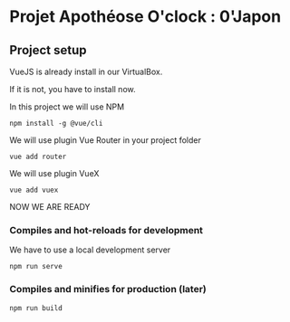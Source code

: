 # Projet Apothéose O'clock : 0'Japon

## Project setup

VueJS is already install in our VirtualBox. 

If it is not, you have to install now.

In this project we will use NPM

```
npm install -g @vue/cli
```

We will use plugin Vue Router in your project folder


```
vue add router
```

We will use plugin VueX

```
vue add vuex
```

NOW WE ARE READY 

### Compiles and hot-reloads for development

We have to use a local development server

```
npm run serve
```

### Compiles and minifies for production (later)
```
npm run build
```
